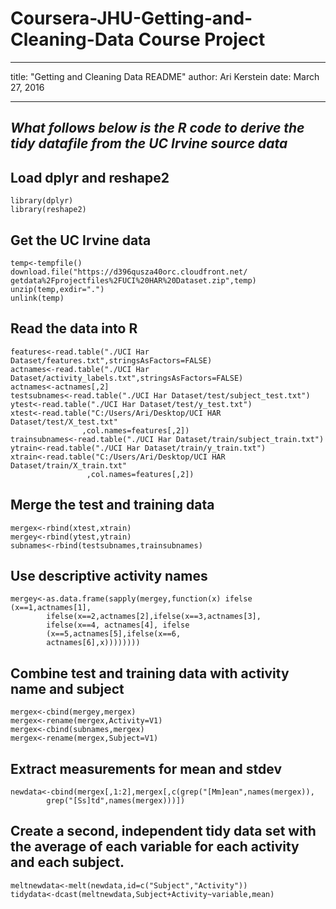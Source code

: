 # Coursera-JHU-Getting-and-Cleaning-Data Course Project
---
title: "Getting and Cleaning Data README"
author: Ari Kerstein 
date: March 27, 2016

---
## _What follows below is the R code to derive the tidy datafile from the UC Irvine source data_

## Load dplyr and reshape2
```
library(dplyr)
library(reshape2)
```
## Get the UC Irvine data
```
temp<-tempfile()
download.file("https://d396qusza40orc.cloudfront.net/
getdata%2Fprojectfiles%2FUCI%20HAR%20Dataset.zip",temp)
unzip(temp,exdir=".")
unlink(temp)
```
## Read the data into R
```
features<-read.table("./UCI Har Dataset/features.txt",stringsAsFactors=FALSE)
actnames<-read.table("./UCI Har Dataset/activity_labels.txt",stringsAsFactors=FALSE)
actnames<-actnames[,2]
testsubnames<-read.table("./UCI Har Dataset/test/subject_test.txt")
ytest<-read.table("./UCI Har Dataset/test/y_test.txt")
xtest<-read.table("C:/Users/Ari/Desktop/UCI HAR Dataset/test/X_test.txt"
                ,col.names=features[,2])
trainsubnames<-read.table("./UCI Har Dataset/train/subject_train.txt")
ytrain<-read.table("./UCI Har Dataset/train/y_train.txt")
xtrain<-read.table("C:/Users/Ari/Desktop/UCI HAR Dataset/train/X_train.txt"
                 ,col.names=features[,2])
```
## Merge the test and training data
```
mergex<-rbind(xtest,xtrain)
mergey<-rbind(ytest,ytrain)
subnames<-rbind(testsubnames,trainsubnames)
```
## Use descriptive activity names
```
mergey<-as.data.frame(sapply(mergey,function(x) ifelse (x==1,actnames[1],
        ifelse(x==2,actnames[2],ifelse(x==3,actnames[3],
        ifelse(x==4, actnames[4], ifelse
        (x==5,actnames[5],ifelse(x==6,
        actnames[6],x))))))))
```
## Combine test and training data with activity name and subject
```
mergex<-cbind(mergey,mergex)
mergex<-rename(mergex,Activity=V1)
mergex<-cbind(subnames,mergex)
mergex<-rename(mergex,Subject=V1)
```
## Extract measurements for mean and stdev
```
newdata<-cbind(mergex[,1:2],mergex[,c(grep("[Mm]ean",names(mergex)),
        grep("[Ss]td",names(mergex)))])
```
## Create a second, independent tidy data set with the average of each variable for each activity and each subject.
```
meltnewdata<-melt(newdata,id=c("Subject","Activity"))
tidydata<-dcast(meltnewdata,Subject+Activity~variable,mean)
```

